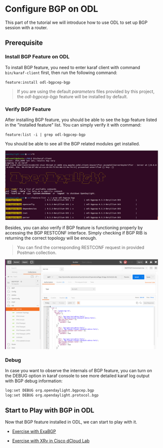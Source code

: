 # Configure BGP on ODL
This part of the tutorial we will introduce how to use ODL to set up BGP session with a router.

## Prerequisite
### Install BGP Feature on ODL

To install BGP feature, you need to enter karaf client with command `bin/karaf-client` first, then run the following command:

`feature:install odl-bgpcep-bgp`

> If you are using the default *parameters* files provided by this project, the *odl-bgpcep-bgp* feature will be installed by default.

### Verify BGP Feature
After installing BGP feature, you should be able to see the bgp feature listed in the "installed feature" list.  You can simply verify it with command:

`feature:list -i | grep odl-bgpcep-bgp`

You should be able to see all the BGP related modules get installed.

![Verify BGP via feature list](./images/bgp/verify-bgp-feature.png)

Besides, you can also verify if BGP feature is functioning properly by accessing the BGP RESTCONF interface.  Simply checking if BGP RIB is returning the correct topology will be enough.

> You can find the corresponding RESTCONF request in provided Postman collection.

![Verify BGP via RESTCONF](./images/bgp/verify-bgp-restconf.png) 

### Debug
In case you want to observe the internals of BGP feature, you can turn on the DEBUG option in karaf console to see more detailed karaf log output with BGP debug information:

```
log:set DEBUG org.opendaylight.bgpcep.bgp
log:set DEBUG org.opendaylight.protocol.bgp
```

## Start to Play with BGP in ODL
Now that BGP feature installed in ODL, we can start to play with it.

* [Exercise with ExaBGP](./config-bgp-exabgp.md)

* [Exercise with XRv in Cisco dCloud Lab](./config-bgp-xrv.md)